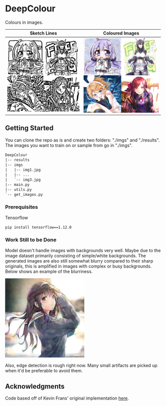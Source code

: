 # DeepColour

Colours in images.

Sketch Lines             |  Coloured Images
:-------------------------:|:-------------------------:
![alt text](samples/sample_edges.jpg?raw=True "Edge Images")  |  ![alt text](samples/sample_gen.jpg?raw=True "Coloured Images")


## Getting Started

You can clone the repo as is and create two folders: "./imgs" and "./results".  The images you want to train on or sample from go in "./imgs".

```
DeepColour
|-- results
|-- imgs
|   |-- img1.jpg
|   |-- ...
|   `-- img3.jpg
|-- main.py
|-- utils.py
`-- get_images.py
```

### Prerequisites

Tensorflow
```
pip install tensorflow==1.12.0
```

### Work Still to be Done

Model doesn't handle images with backgrounds very well.  Maybe due to the image dataset primarily consisting of simple/white backgrounds.
The generated images are also still somewhat blurry compared to their sharp originals, this is amplified in images with complex or busy backgrounds.
Below shows an example of the blurriness.

![alt text](samples/sample_rough.jpg?raw=True "Blurry and Rough Edges")

Also, edge detection is rough right now.  Many small artifacts are picked up when it'd be preferable to avoid them.  

## Acknowledgments

Code based off of Kevin Frans' original implementation [here](https://github.com/kvfrans/deepcolor).
